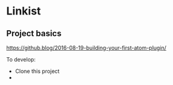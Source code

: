 # Linkist

## Project basics

https://github.blog/2016-08-19-building-your-first-atom-plugin/

To develop:
* Clone this project
*
